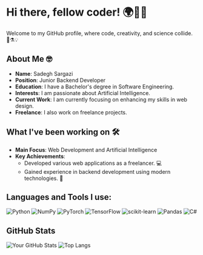 # Hi there, fellow coder! 🌍👨‍💻

Welcome to my GitHub profile, where code, creativity, and science collide. 🚀⚗️💡

## About Me 🤓

- **Name**: Sadegh Sargazi
- **Position**: Junior Backend Developer
- **Education**: I have a Bachelor's degree in Software Engineering.
- **Interests**: I am passionate about Artificial Intelligence.
- **Current Work**: I am currently focusing on enhancing my skills in web design.
- **Freelance**: I also work on freelance projects.

## What I've been working on 🛠️

- **Main Focus**: Web Development and Artificial Intelligence
- **Key Achievements**:
  - Developed various web applications as a freelancer. 💻
  - Gained experience in backend development using modern technologies. 🔧

## Languages and Tools I use:

![Python](https://img.shields.io/badge/Python-3776AB?style=for-the-badge&logo=python&logoColor=white)
![NumPy](https://img.shields.io/badge/NumPy-013243?style=for-the-badge&logo=numpy&logoColor=white)
![PyTorch](https://img.shields.io/badge/PyTorch-EE4C2C?style=for-the-badge&logo=pytorch&logoColor=white)
![TensorFlow](https://img.shields.io/badge/TensorFlow-FF6F00?style=for-the-badge&logo=tensorflow&logoColor=white)
![scikit-learn](https://img.shields.io/badge/scikit--learn-F7931E?style=for-the-badge&logo=scikit-learn&logoColor=white)
![Pandas](https://img.shields.io/badge/Pandas-150458?style=for-the-badge&logo=pandas&logoColor=white)
![C#](https://img.shields.io/badge/C%23-239120?style=for-the-badge&logo=c-sharp&logoColor=white)

## GitHub Stats

![Your GitHub Stats](https://github-readme-stats.vercel.app/api?username=sadeghsk1379&show_icons=true&theme=radical)
![Top Langs](https://github-readme-stats.vercel.app/api/top-langs/?username=sadeghsk1379&layout=compact&theme=radical)
